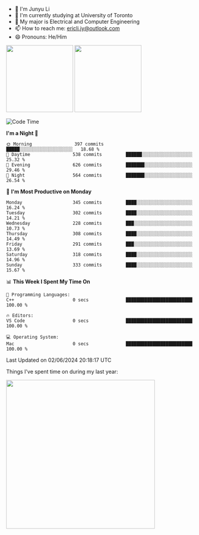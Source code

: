 ### 
- 👨 I'm Junyu Li
- 📖 I'm currently studying at University of Toronto
- 🌱 My major is Electrical and Computer Engineering
- 📫 How to reach me: ericli.jy@outlook.com
- 😄 Pronouns: He/Him

<p align="left">  
  <img height="180em" src="https://github-readme-stats-sigma-five-48.vercel.app/api?username=ericjyli&theme=tokyonight&show_icons=true&count_private=true&include_orgs=true" />
  <img height="180em" src="https://github-readme-stats-sigma-five-48.vercel.app/api/top-langs/?username=ericjyli&theme=tokyonight&count_private=true&include_orgs=true&include_orgs=true&layout=compact" />
</p>

<!--START_SECTION:waka-->
![Code Time](http://img.shields.io/badge/Code%20Time-478%20hrs%2040%20mins-blue)

**I'm a Night 🦉** 

```text
🌞 Morning                397 commits         █████░░░░░░░░░░░░░░░░░░░░   18.68 % 
🌆 Daytime                538 commits         ██████░░░░░░░░░░░░░░░░░░░   25.32 % 
🌃 Evening                626 commits         ███████░░░░░░░░░░░░░░░░░░   29.46 % 
🌙 Night                  564 commits         ███████░░░░░░░░░░░░░░░░░░   26.54 % 
```
📅 **I'm Most Productive on Monday** 

```text
Monday                   345 commits         ████░░░░░░░░░░░░░░░░░░░░░   16.24 % 
Tuesday                  302 commits         ████░░░░░░░░░░░░░░░░░░░░░   14.21 % 
Wednesday                228 commits         ███░░░░░░░░░░░░░░░░░░░░░░   10.73 % 
Thursday                 308 commits         ████░░░░░░░░░░░░░░░░░░░░░   14.49 % 
Friday                   291 commits         ███░░░░░░░░░░░░░░░░░░░░░░   13.69 % 
Saturday                 318 commits         ████░░░░░░░░░░░░░░░░░░░░░   14.96 % 
Sunday                   333 commits         ████░░░░░░░░░░░░░░░░░░░░░   15.67 % 
```


📊 **This Week I Spent My Time On** 

```text
💬 Programming Languages: 
C++                      0 secs              █████████████████████████   100.00 % 

🔥 Editors: 
VS Code                  0 secs              █████████████████████████   100.00 % 

💻 Operating System: 
Mac                      0 secs              █████████████████████████   100.00 % 
```


 Last Updated on 02/06/2024 20:18:17 UTC
<!--END_SECTION:waka-->

<p> Things I've spent time on during my last year: </p>
<img height="400em" src="https://github-readme-stats-git-master-ericjyli.vercel.app/api/wakatime?username=ericjyli&layout=compact&theme=tokyonight" />

<!--
Here are some ideas to get you started:

- 🔭 I’m currently working on ...
- 🌱 I’m currently learning ...
- 👯 I’m looking to collaborate on ...
- 🤔 I’m looking for help with ...
- 💬 Ask me about ...
- 📫 How to reach me: ...
- 😄 Pronouns: ...
- ⚡ Fun fact: ...
-->
